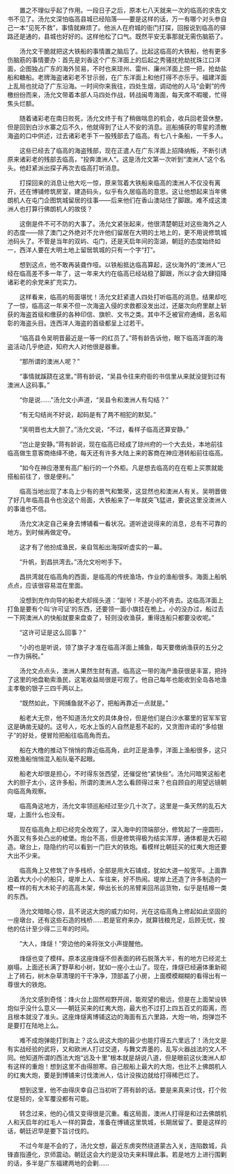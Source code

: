 　　置之不理似乎起了作用。一段日子之后，原本七八天就来一次的临高的求告文书不见了。汤允文深怕临高县城已经陷落——要是这样的话，万一有哪个对头参自己一本“见死不救”，事情就麻烦了。他派人在府城的衙门打探，回报说到临高的驿路还是通的，县城也好好的。这样他松了口气。既然平安无事那就无需伤脑筋了。

　　汤允文干脆就把这大铁船的事情置之脑后了。比起这临高的大铁船，他有更多伤脑筋的事情要办：首先是刘香这个广东洋面上的后起之秀骚扰抢劫扰珠江口洋面，企图独占广东的海外贸易，不时也来琼州、雷州、廉州洋面上捞一把，抢劫盐船和糖船。老牌海盗诸彩老不甘示弱，在广东洋面上和他打得不亦乐乎。福建洋面上乱局也扰动了广东沿海。一时间你来我往，四处生烟，调动他的人马“会剿”的传檄纷纷而来，汤允文带着本部人马四处作战，转战闽粤海面，每天席不暇暖，忙得焦头烂额。

　　随着诸彩老在南日败死，汤允文终于有了稍做喘息的机会，收兵回老营休整。但是回到白沙水寨之后不久，他就得到了让人不安的消息。巡船捕获的零星的溃散海盗的口中供述，过去诸彩老手下一股残部去了临高。有七八十条船，一千多人。

　　这些已经去了临高的海盗残部，现在正遣人在广东洋面上招降纳叛，不断引诱原来诸彩老的残部去临高，“投奔澳洲人”。这是汤允文第一次听到“澳洲人”这个名头。他赶紧派出探子再次去临高打听消息。

　　打探回来的消息让他大吃一惊，原来驾着大铁船来临高的澳洲人不仅没有离开，还在博铺修筑房室，建造码头，似乎有久居临高的意思。这让他想起来当年佛朗机人在屯门企图筑城留居的往事——后来他们在香山澳站住了脚跟。难不成这澳洲人也打算行佛朗机人的故伎？

　　这倒是件不可不防的大事了。汤允文紧张起来，他很清楚朝廷对这些海外之人的态度——除了澳门之外绝对不允许他们留居在大明的土地上的，更不用说修筑城池码头了。不管是当年的双屿、屯门，还是天启年间的澎湖，朝廷的态度始终如一，西洋人要在大明土地上留居筑城的只有一个字“打”。

　　想到这点，他不敢再装聋作哑。以铁船抵达临高算起，这伙海外的“澳洲人”已经在临高差不多一年了，这一年来大约在临高已经站稳了脚跟，所以才会大肆招降诸彩老的余党来扩充实力。

　　这样看来，临高的局面堪忧！汤允文赶紧遣人四处打听临高的消息。结果却吃了一惊，临高这一年来不但一次海盗入侵的求救都没发出过，还屡次向府里献上斩获的海盗首级和缴获的各种印信、旗帜、文书之类。其中不乏被官府通缉，恶名昭彰的海盗头目。连西洋人海盗的首级都呈上过若干。

　　“临高县令吴明晋最近是一等一的红员了。”蒋有龄告诉他，眼下临高洋面的海盗活动几乎绝迹，知府大人对他很是器重。

　　“那所谓的澳洲人呢？”

　　“事情就蹊跷在这里。”蒋有龄说，“吴县令往来府衙的书信里从来就没提到过有澳洲人这码事。”

　　“你是说……”汤允文小声道，“吴县令和澳洲人有勾结？”

　　“有无勾结尚不好说，起码是有了两不相犯的默契。”

　　“吴明晋也太大胆了。”汤允文说，“不过，看样子临高还算安静。”

　　“岂止是安静。”蒋有龄说，现在临高已经成了琼州府的一个大去处，本地前往临高做生意客商络绎不绝，每天还有许多大陆上来的客商在神应港转船前往临高。

　　“如今在神应港里有高广船行的一个外柜。凡是想去临高的在在柜上买票就能搭船前往了，很是便利。”

　　临高当地出现了本岛上少有的景气和繁荣，这显然也和澳洲人有关。吴明晋做了好几年临高县令也没这个局面，大铁船来了一年就突飞猛进，要说这里没澳洲人的事谁也不信。

　　汤允文决定自己亲身去博铺看一看状况。道听途说得来的消息，总有不可靠的地方。到时候再做定夺。

　　这才有了他扮成渔民，亲自驾船出海探听虚实的一幕。

　　“升帆，到昌拱湾去。”汤允文吩咐手下。

　　昌拱湾就在临高角的西面，是临高的传统渔场，作业的渔船很多。海面上船帆点点，应该很容易混在里面。

　　没想到充作向导的船老大却摇头道：“副爷！不是小的不肯去。这临高洋面上打鱼是要有个叫‘许可证’的东西，还要领一面小旗挂在桅上。小的没办过，船过去一下网澳洲人的快船就要来盘查了，轻则没收渔获，重得连船只都要没收呢。”

　　“这许可证是这么回事？”

　　“小的也是听说，领了旗子才准在临高洋面上捕鱼，每天要缴纳渔获的五分之一作为捐税。”

　　汤允文点点头，澳洲人果然生财有道。临高这一带的海产渔获很是丰富，把持了这里的地盘勒索渔民，这笔收益局很是可观了。他自己每年也能收到全岛各地渔主孝敬的银子三四千两以上。

　　“既然如此，下网捕鱼就不必了，把船再靠近一点就是。”

　　船老大无奈，他不知道汤允文的具体身份，但是他们是白沙水寨里的官军军官这是确凿无疑的。这号人，吃水上饭的人自然是惹不起的，又贪图许诺的“多给银子”的好处，便冒险把船往临高角而去。

　　船在大橹的推动下悄悄的靠近临高角，此时正是渔季，洋面上渔船很多，这只双桅渔船悄悄混入船队毫不起眼。

　　船老大却很是担心，不时得东张西望，还催促他“紧快些”。汤允问暗笑这船老大的胆子太小，这许多船，所谓的澳洲人怎么看顾得过来？也自顾自的用望远镜朝向临高角观察。

　　临高角这地方，汤允文率领巡船经过至少几十次了。这里是一条天然的乱石大堤，上面什么也没有。

　　现在临高角上却已经完全改观了，深入海中的顶端部分，修筑起了一座圆形，外面又有多处凸出的棱堡。炮台不高，但是修筑得极为结实浑厚，通体都是大石砌造。墩台上，隐隐约约可以看到一门巨大的铁炮。看模样比朝廷买的红夷大炮还要大出不少来。

　　临高角上又修筑了许多栈桥，全部是用大石铺成，犹如大道一般宽平。上面靠泊着大大小小的船只，堤岸上人、车往来，好不热闹。堤岸上还造了许多制造的一模一样的有大木轮子的高高木架，伸出长长的吊臂来回吊运货物，似乎是桔槔一类的东西。

　　汤允文暗暗心惊，且不说这大炮的威力如何，光在这临高角上修起如此坚固的一座墩台，还有这些石造的栈桥……若是官府来办，就算钱粮充足，后顾无忧，按他的估计至少得二三年的时间。

　　“大人，烽燧！”旁边他的亲将张文小声提醒他。

　　烽燧也变了模样。原本这座烽燧不但表面的砖石脱落大半，有的地方已经泥土崩塌，上面还长满了野草和小树，犹如一座小土山了。现在，烽燧已经遍体重新砌上了砖石，树木杂草清理的干干净净，顶部盖了小房，上面模模糊糊的看得出有一尊很大的铁炮。

　　汤允文感到奇怪：烽火台上固然视野开阔，能观望的极远，但是在上面架设铁炮似乎没什么意义——朝廷买来的红夷大炮，最大也不过打上四五百丈的距离，而且根本就没了准头。这座烽燧离博铺这边的海面有五六里路，大炮一响，炮弹岂不是要打在陆地上么。

　　难不成炮弹能打到海上？这么说这大炮的最少也能打得五六里远了！汤允文是有实战经验的武将，又和欧洲人打过交道，与舞文弄墨的，乱写火器战法的文人不同。他知道所谓的西法大炮“远及十里”根本就是胡说八道，但是眼前这伙澳洲人却有这样的重炮！想到这里不由得胆寒。自己舰船上最大的大炮，也比不上佛朗机人的红夷大炮，要是到博铺来讨伐澳洲人，估计没挨边就给打得稀巴烂了。

　　想到这里，他不由得庆幸自己当初听了蒋有龄的话。要是来真来讨伐，打个败仗是轻的，全军覆没都有可能。

　　转念过来，他的心情又变得很是沉重。看这局面，澳洲人打得是和过去佛朗机人和天启年的红毛人一样的算盘，准备在博铺这里筑城，长期居留了。要是这样的话，朝廷迟早是要下旨讨伐的。

　　不过今年是不会的了，汤允文想，最近东虏突然绕道蒙古入关，连陷数城，兵锋直指遵化，京师震动。朝廷这会大约是没功夫来料理此事。若是地方上进行围剿的话，多半是广东福建两地的会剿……
